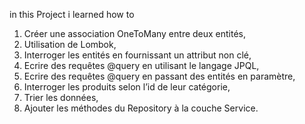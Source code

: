 in this Project i learned how to 
1. Créer une association OneToMany entre deux entités,
2. Utilisation de Lombok,
3. Interroger les entités en fournissant un attribut non clé,
4. Ecrire des requêtes @query en utilisant le langage JPQL,
5. Ecrire des requêtes @query en passant des entités en paramètre,
6. Interroger les produits selon l’id de leur catégorie,
7. Trier les données,
8. Ajouter les méthodes du Repository à la couche Service.
